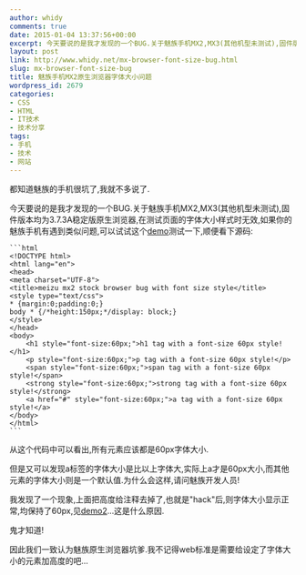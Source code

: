 ```yaml
---
author: whidy
comments: true
date: 2015-01-04 13:37:56+00:00
excerpt: 今天要说的是我才发现的一个BUG.关于魅族手机MX2,MX3(其他机型未测试),固件版本均为3.7.3A稳定版原生浏览器,在测试页面的字体大小样式时无效,
layout: post
link: http://www.whidy.net/mx-browser-font-size-bug.html
slug: mx-browser-font-size-bug
title: 魅族手机MX2原生浏览器字体大小问题
wordpress_id: 2679
categories:
- CSS
- HTML
- IT技术
- 技术分享
tags:
- 手机
- 技术
- 网站
---
```


都知道魅族的手机很坑了,我就不多说了.

今天要说的是我才发现的一个BUG.关于魅族手机MX2,MX3(其他机型未测试),固件版本均为3.7.3A稳定版原生浏览器,在测试页面的字体大小样式时无效,如果你的魅族手机有遇到类似问题,可以试试这个[demo](http://www.whidy.net/demos/mx_font_size_test/fz1.html)测试一下,顺便看下源码:

    
    ```html
    <!DOCTYPE html>
    <html lang="en">
    <head>
    <meta charset="UTF-8">
    <title>meizu mx2 stock browser bug with font size style</title>
    <style type="text/css">
    * {margin:0;padding:0;}
    body * {/*height:150px;*/display: block;}
    </style>
    </head>
    <body>
        <h1 style="font-size:60px;">h1 tag with a font-size 60px style!</h1>
        <p style="font-size:60px;">p tag with a font-size 60px style!</p>
        <span style="font-size:60px;">span tag with a font-size 60px style!</span>
        <strong style="font-size:60px;">strong tag with a font-size 60px style!</strong>
        <a href="#" style="font-size:60px;">a tag with a font-size 60px style!</a>
    </body>
    </html>
    ```


从这个代码中可以看出,所有元素应该都是60px字体大小.

但是又可以发现a标签的字体大小是比以上字体大,实际上a才是60px大小,而其他元素的字体大小则是一个默认值.为什么会这样,请问魅族开发人员!

我发现了一个现象,上面把高度给注释去掉了,也就是"hack"后,则字体大小显示正常,均保持了60px,见[demo2](http://www.whidy.net/demos/mx_font_size_test/fz2.html)...这是什么原因.

鬼才知道!

因此我们一致认为魅族原生浏览器坑爹.我不记得web标准是需要给设定了字体大小的元素加高度的吧...

